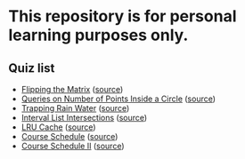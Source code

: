 # This repository is for personal learning purposes only.

## Quiz list

- [Flipping the Matrix](https://github.com/kevin85112/Quiz/tree/master/Quiz/FlippingTheMatrix) ([source](https://www.hackerrank.com/challenges/flipping-the-matrix/problem))
- [Queries on Number of Points Inside a Circle](https://github.com/kevin85112/Quiz/tree/master/Quiz/QueriesOnNumberOfPointsInsideACircle) ([source](https://leetcode.com/problems/queries-on-number-of-points-inside-a-circle/))
- [Trapping Rain Water](https://github.com/kevin85112/Quiz/tree/master/Quiz/TrappingRainWater) ([source](https://leetcode.com/problems/trapping-rain-water/))
- [Interval List Intersections](https://github.com/kevin85112/Quiz/tree/master/Quiz/IntervalListIntersections) ([source](https://leetcode.com/problems/interval-list-intersections/))
- [LRU Cache](https://github.com/kevin85112/Quiz/tree/master/Quiz/LRUCache) ([source](https://leetcode.com/problems/lru-cache/))
- [Course Schedule](https://github.com/kevin85112/Quiz/tree/master/Quiz/CourseSchedule) ([source](https://leetcode.com/problems/course-schedule/))
- [Course Schedule II](https://github.com/kevin85112/Quiz/tree/master/Quiz/CourseScheduleII) ([source](https://leetcode.com/problems/course-schedule-ii/))
